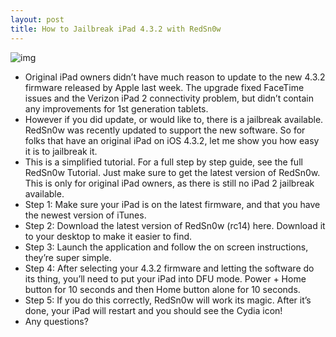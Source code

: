 ```yaml
---
layout: post
title: How to Jailbreak iPad 4.3.2 with RedSn0w
---
```

![img](http://media.idownloadblog.com/wp-content/uploads/2011/04/redsnow-rc14-e1303256338196.png)
* Original iPad owners didn’t have much reason to update to the new 4.3.2 firmware released by Apple last week. The upgrade fixed FaceTime issues and the Verizon iPad 2 connectivity problem, but didn’t contain any improvements for 1st generation tablets.
* However if you did update, or would like to, there is a jailbreak available. RedSn0w was recently updated to support the new software. So for folks that have an original iPad on iOS 4.3.2, let me show you how easy it is to jailbreak it.
* This is a simplified tutorial. For a full step by step guide, see the full RedSn0w Tutorial. Just make sure to get the latest version of RedSn0w. This is only for original iPad owners, as there is still no iPad 2 jailbreak available.
* Step 1: Make sure your iPad is on the latest firmware, and that you have the newest version of iTunes.
* Step 2: Download the latest version of RedSn0w (rc14) here. Download it to your desktop to make it easier to find.
* Step 3: Launch the application and follow the on screen instructions, they’re super simple.
* Step 4: After selecting your 4.3.2 firmware and letting the software do its thing, you’ll need to put your iPad into DFU mode. Power + Home button for 10 seconds and then Home button alone for 10 seconds.
* Step 5: If you do this correctly, RedSn0w will work its magic. After it’s done, your iPad will restart and you should see the Cydia icon!
* Any questions?

